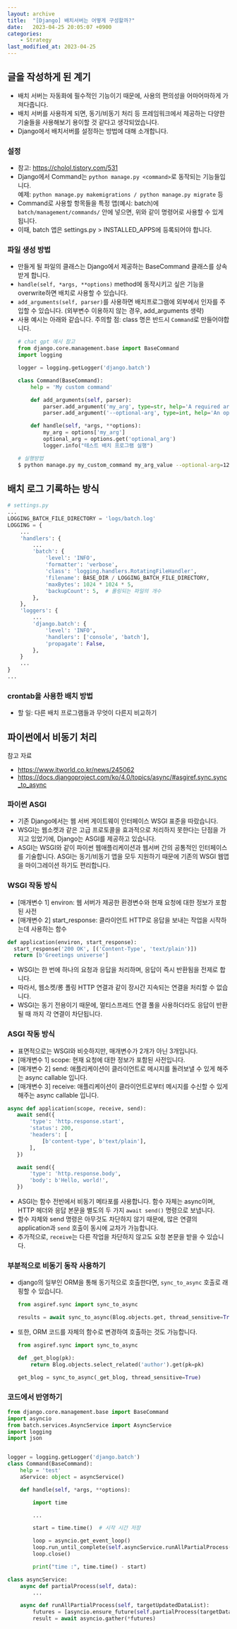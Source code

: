 ```yaml
---
layout: archive
title:  "[Django] 배치서버는 어떻게 구성할까?"
date:   2023-04-25 20:05:07 +0900
categories: 
    - Strategy
last_modified_at: 2023-04-25
---
```


## 글을 작성하게 된 계기
- 배치 서버는 자동화에 필수적인 기능이기 때문에, 사용의 편의성을 어마어마하게 가져다줍니다.
- 배치 서버를 사용하게 되면, 동기/비동기 처리 등 프레임워크에서 제공하는 다양한 기술들을 사용해보기 용이할 것 같다고 생각되었습니다.
- Django에서 배치서버를 설정하는 방법에 대해 소개합니다.

### 설정
- 참고: https://cholol.tistory.com/531
- Django에서 Command는 `python manage.py <command>`로 동작되는 기능들입니다.  
  예제: `python manage.py makemigrations / python manage.py migrate` 등
- Command로 사용할 항목들을 특정 앱(예시: batch)에 `batch/management/commands/` 안에 넣으면, 위와 같이 명령어로 사용할 수 있게 됩니다.
- 이때, batch 앱은 settings.py > INSTALLED_APPS에 등록되어야 합니다.

### 파일 생성 방법
- 만들게 될 파일의 클래스는 Django에서 제공하는 BaseCommand 클래스를 상속받게 합니다.
- `handle(self, *args, **options)` method에 동작시키고 싶은 기능을 overwrite하면 배치로 사용할 수 있습니다.
- `add_arguments(self, parser)`를 사용하면 배치프로그램에 외부에서 인자를 주입할 수 있습니다. (외부변수 이용하지 않는 경우, add_arguments 생략)
- 사용 예시는 아래와 같습니다. 주의할 점: class 명은 반드시 `Command`로 만들어야합니다.
    ```python
    # chat gpt 예시 참고
    from django.core.management.base import BaseCommand
    import logging

    logger = logging.getLogger('django.batch')

    class Command(BaseCommand):
        help = 'My custom command'

        def add_arguments(self, parser):
            parser.add_argument('my_arg', type=str, help='A required argument')
            parser.add_argument('--optional-arg', type=int, help='An optional argument')

        def handle(self, *args, **options):
            my_arg = options['my_arg']
            optional_arg = options.get('optional_arg')
            logger.info("테스트 배치 프로그램 실행")
    ```
    ```bash
    # 실행방법
    $ python manage.py my_custom_command my_arg_value --optional-arg=123
    ```

## 배치 로그 기록하는 방식
```python
# settings.py
...
LOGGING_BATCH_FILE_DIRECTORY = 'logs/batch.log'
LOGGING = {
    ...
    'handlers': {
        ...
        'batch': {
            'level': 'INFO',
            'formatter': 'verbose',
            'class': 'logging.handlers.RotatingFileHandler',
            'filename': BASE_DIR / LOGGING_BATCH_FILE_DIRECTORY,
            'maxBytes': 1024 * 1024 * 5,
            'backupCount': 5,  # 롤링되는 파일의 개수
        },
    },
    'loggers': {
        ...
        'django.batch': {
            'level': 'INFO',
            'handlers': ['console', 'batch'],
            'propagate': False,
        },
    }
    ...
}
...
```

### crontab을 사용한 배치 방법
- 할 일: 다른 배치 프로그램들과 무엇이 다른지 비교하기

## 파이썬에서 비동기 처리
참고 자료
- https://www.itworld.co.kr/news/245062  
- https://docs.djangoproject.com/ko/4.0/topics/async/#asgiref.sync.sync_to_async

### 파이썬 ASGI
- 기존 Django에서는 웹 서버 게이트웨이 인터페이스 WSGI 표준을 따랐습니다.
- WSGI는 웹소켓과 같은 고급 프로토콜을 효과적으로 처리하지 못한다는 단점을 가지고 있었기에, Django는 ASGI를 제공하고 있습니다.
- ASGI는 WSGI와 같이 파이썬 웹애플리케이션과 웹서버 간의 공통적인 인터페이스를 기술합니다. ASGI는 동기/비동기 앱을 모두 지원하기 때문에 기존의 WSGI 웹앱을 마이그레이션 하기도 편리합니다.

### WSGI 작동 방식
- [매개변수 1] environ: 웹 서버가 제공한 환경변수와 현재 요청에 대한 정보가 포함된 사전
- [매개변수 2] start_response: 클라이언트 HTTP로 응답을 보내는 작업을 시작하는데 사용하는 함수 
```python
def application(environ, start_response):
  start_response('200 OK', [('Content-Type', 'text/plain')])
  return [b'Greetings universe']
```
- WSGI는 한 번에 하나의 요청과 응답을 처리하며, 응답이 즉시 반환됨을 전제로 합니다.
- 따라서, 웹소켓/롱 폴링 HTTP 연결과 같이 장시간 지속되는 연결을 처리할 수 없습니다.
- WSGI는 동기 전용이기 때문에, 멀티스프레드 연결 풀을 사용하더라도 응답이 반환될 때 까지 각 연결이 차단됩니다.

### ASGI 작동 방식
- 표면적으로는 WSGI와 비슷하지만, 매개변수가 2개가 아닌 3개입니다.
- [매개변수 1] scope: 현재 요청에 대한 정보가 포함된 사전입니다.
- [매개변수 2] send: 애플리케이션이 클라이언트로 메시지를 돌려보낼 수 있게 해주는 async callable 입니다.
- [매개변수 3] receive: 애플리케이션이 클라이언트로부터 메시지를 수신할 수 있게 해주는 async callable 입니다.
```python
async def application(scope, receive, send):
   await send({
       'type': 'http.response.start',
       'status': 200,
       'headers': [
           [b'content-type', b'text/plain'],
       ],
   })

   await send({
       'type': 'http.response.body',
       'body': b'Hello, world!',
   })
```
- ASGI는 함수 전반에서 비동기 메타포를 사용합니다. 함수 자체는 async이며, HTTP 헤더와 응답 본문을 별도의 두 가지 `await send()` 명령으로 보냅니다.
- 함수 자체와 send 명령은 아무것도 차단하지 않기 때문에, 많은 연결의 application과 `send` 호출이 동시에 교차가 가능합니다.
- 추가적으로, `receive`는 다른 작업을 차단하지 않고도 요청 본문을 받을 수 있습니다. 


### 부분적으로 비동기 동작 사용하기
- django의 일부인 ORM을 통해 동기적으로 호출한다면, `sync_to_async` 호출로 래핑할 수 있습니다.
    ```python
    from asgiref.sync import sync_to_async

    results = await sync_to_async(Blog.objects.get, thread_sensitive=True)(pk=123)
    ```
- 또한, ORM 코드를 자체의 함수로 변경하여 호출하는 것도 가능합니다.
    ```python
    from asgiref.sync import sync_to_async

    def _get_blog(pk):
        return Blog.objects.select_related('author').get(pk=pk)

    get_blog = sync_to_async(_get_blog, thread_sensitive=True)
    ```

### 코드에서 반영하기
```python
from django.core.management.base import BaseCommand
import asyncio
from batch.services.AsyncService import AsyncService
import logging
import json


logger = logging.getLogger('django.batch')
class Command(BaseCommand):
    help = 'test'
    aService: object = asyncService()

    def handle(self, *args, **options):

        import time

        ...

        start = time.time()  # 시작 시간 저장

        loop = asyncio.get_event_loop()
        loop.run_until_complete(self.asyncService.runAllPartialProcess(targetDataList))
        loop.close()

        print("time :", time.time() - start)
```

```python
class asyncService:
    async def partialProcess(self, data):
        ...

    async def runAllPartialProcess(self, targetUpdatedDataList):
        futures = [asyncio.ensure_future(self.partialProcess(targetData)) for targetData in targetDataList]
        result = await asyncio.gather(*futures)
```


